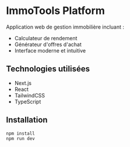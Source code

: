 # ImmoTools Platform

Application web de gestion immobilière incluant :
- Calculateur de rendement
- Générateur d'offres d'achat
- Interface moderne et intuitive

## Technologies utilisées
- Next.js
- React
- TailwindCSS
- TypeScript

## Installation
```bash
npm install
npm run dev
```